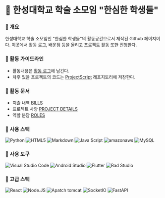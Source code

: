 # 🤯 한성대학교 학술 소모임 "한심한 학생들"



### 👩‍ 개요

한성대학교 학술 소모임인 "한심한 학생들"의 활동공간으로서 제작된 Github 페이지이다. 이곳에서 활동 로그, 배운점 등을 올리고 프로젝트 활동 또한 진행한다.

### 🌈 활동 가이드라인

* 활동내용은 [활동 로그](https://github.com/Hansung-Univ-bored-students/ProjectDocument/blob/main/ProjectLog.md)에 남긴다.   
* 차후 있을 프로젝트의 코드는 [ProjectScript](https://github.com/Hansung-Univ-bored-students/ProjectScript) 레포지토리에 저장한다.   

### 📖 활동 문서
* 지출 내역 [BILLS](https://github.com/Hansung-Univ-bored-students/ProjectDocument/blob/main/ExpenseDetails.md)
* 프로젝트 사양 [PROJECT DETAILS](https://github.com/Hansung-Univ-bored-students/ProjectDocument/blob/main/ProjectDetails.md)
* 역할 분담 [ROLES](https://github.com/Hansung-Univ-bored-students/ProjectDocument/blob/main/MemberRoles.md)

### 🧙 사용 스택

![Python](https://img.shields.io/badge/python-3670A0?style=for-the-badge&logo=python&logoColor=ffdd54) 
![HTML5](https://img.shields.io/badge/html5-%23E34F26.svg?style=for-the-badge&logo=html5&logoColor=white) 
![Markdown](https://img.shields.io/badge/markdown-%23000000.svg?style=for-the-badge&logo=markdown&logoColor=white) 
![Java Script](https://img.shields.io/badge/javascript-F7DF1E?style=for-the-badge&logo=javascript&logoColor=black)
![amazonaws](https://img.shields.io/badge/AWS-232F3E?style=for-the-badge&logo=amazonaws&logoColor=white)
![MySQL](https://img.shields.io/badge/mysql-4479A1?style=for-the-badge&logo=mysql&logoColor=white)

### 🧰 사용 도구
![Visual Studio Code](https://img.shields.io/badge/Visual%20Studio%20Code-0078d7.svg?style=for-the-badge&logo=visual-studio-code&logoColor=white) 
![Android Studio](https://img.shields.io/badge/Android%20Studio-3DDC84.svg?style=for-the-badge&logo=android-studio&logoColor=white) 
![Flutter](https://img.shields.io/badge/flutter-02569B?style=for-the-badge&logo=flutter&logoColor=white)
![Rad Studio](https://img.shields.io/badge/Rad%20Studio-ED1F35.svg?style=for-the-badge&logo=Embarcadero&logoColor=white)



### 🥇 고급 스택
![React](https://img.shields.io/badge/react-61DAFB?style=for-the-badge&logo=react&logoColor=black)
![Node.JS](https://img.shields.io/badge/node.js-339933?style=for-the-badge&logo=nodedotjs&logoColor=white)
![Apatch tomcat](https://img.shields.io/badge/apache%20tomcat-F8DC75?style=for-the-badge&logo=apachetomcat&logoColor=black)
![SocketIO](https://img.shields.io/badge/Socket.io-010101?style=for-the-badge&logo=socketdotio&logoColor=white)
![FastAPI](https://img.shields.io/badge/FastAPI-005571?style=for-the-badge&logo=fastapi) 
